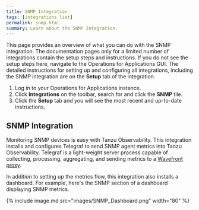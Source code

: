 ```yaml
---
title: SNMP Integration
tags: [integrations list]
permalink: snmp.html
summary: Learn about the SNMP Integration.
---
```


This page provides an overview of what you can do with the SNMP integration. The documentation pages only for a limited number of integrations contain the setup steps and instructions. If you do not see the setup steps here, navigate to the Operations for Applications GUI. The detailed instructions for setting up and configuring all integrations, including the SNMP integration are on the **Setup** tab of the integration.

1. Log in to your Operations for Applications instance. 
2. Click **Integrations** on the toolbar, search for and click the **SNMP** tile. 
3. Click the **Setup** tab and you will see the most recent and up-to-date instructions.

## SNMP Integration

Monitoring SNMP devices is easy with Tanzu Observability. This integration installs and configures Telegraf to send SNMP agent metrics into Tanzu Observability. Telegraf is a light-weight server process capable of collecting, processing, aggregating, and sending metrics to a [Wavefront proxy](https://docs.wavefront.com/proxies.html).

In addition to setting up the metrics flow, this integration also installs a dashboard. For example, here's the SNMP section of a dashboard displaying SNMP metrics.

{% include image.md src="images/SNMP_Dashboard.png" width="80" %}



